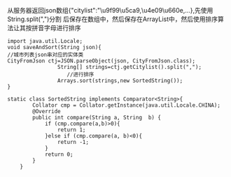 从服务器返回json数组{"citylist":"\u9f99\u5ca9,\u4e09\u660e,...},先使用String.split(",")分割
后保存在数组中，然后保存在ArrayList<String>中，然后使用排序算法让其按拼音字母进行排序
```
import java.util.Locale;
void saveAndSort(String json){
//城市列表json串对应的实体类
CityFromJson ctj=JSON.parseObject(json, CityFromJson.class);
                String[] strings=ctj.getCitylist().split(",");
                   //进行排序
                Arrays.sort(strings,new SortedString());
}      

static class SortedString implements Comparator<String>{
        Collator cmp = Collator.getInstance(java.util.Locale.CHINA);
        @Override
        public int compare(String a, String  b) {
            if (cmp.compare(a,b)>0){
                return 1;
            }else if (cmp.compare(a, b)<0){
                return -1;
            }
            return 0;
        }
    }
```
